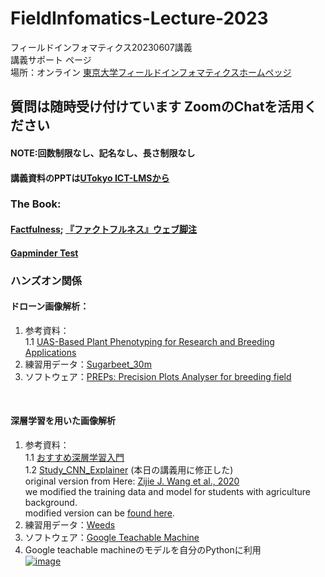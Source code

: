 # FieldInfomatics-Lecture-2023
フィールドインフォマティクス20230607講義  
講義サポート ページ  
場所：オンライン
[東京大学フィールドインフォマティクスホームペッジ](https://www.iu.a.u-tokyo.ac.jp/lectures/AG16/)

## 質問は随時受け付けています ZoomのChatを活用ください　　
#### NOTE:回数制限なし、記名なし、長さ制限なし
#### 講義資料のPPTは[UTokyo ICT-LMSから](https://itc-lms.ecc.u-tokyo.ac.jp/login)  

### The Book:  
#### [Factfulness](https://www.gapminder.org/factfulness-book/); [『ファクトフルネス』ウェブ脚注](https://factfulness-source.chibicode.com/)
#### [Gapminder Test](https://ahaslides.com/7YDWL)

### ハンズオン関係
#### ドローン画像解析：　　
1. 参考資料：  
1.1 [UAS-Based Plant Phenotyping for Research and Breeding Applications](https://spj.science.org/doi/10.34133/2021/9840192)
2. 練習用データ：[Sugarbeet_30m](https://www.dropbox.com/sh/5epqozi01fuv2gj/AABGO9ojPdxrQa74sNUeSxJAa?dl=0)
3. ソフトウェア：[PREPs: Precision Plots Analyser for breeding field](http://cse.naro.affrc.go.jp/aitoh/PREPs/)
<br>

#### 深層学習を用いた画像解析
1. 参考資料：  
1.1 [おすすめ深層学習入門](https://youtu.be/W92VcivhoBs)  
1.2 [Study_CNN_Explainer](https://utokyo-fieldphenomics-lab.github.io/Study_CNN_Explainer/) (本日の講義用に修正した)  
original version from Here: [Zijie J. Wang et al., 2020](https://github.com/poloclub/cnn-explainer)  
we modified the training data and model for students with agriculture background.  
modified version can be [found here](https://github.com/UTokyo-FieldPhenomics-Lab/Study_CNN_Explainer).
2. 練習用データ：[Weeds](https://www.dropbox.com/s/y7u2ttbg4u27m4g/weeds.zip?dl=0)
3. ソフトウェア：[Google Teachable Machine](https://teachablemachine.withgoogle.com/)  
4. Google teachable machineのモデルを自分のPythonに利用  
[![image](https://colab.research.google.com/assets/colab-badge.svg)](https://colab.research.google.com/github/oceam/fieldinformatics2023/blob/main/test_teachable_machine_model_20230607.ipynb) <br>
<br>
